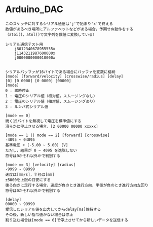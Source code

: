 # Arduino_DAC

	このスケッチに対するシリアル通信は'j'で始まり'x'で終える
	数値があるべき場所にアルファベットなどがある場合，予期せぬ動作をする
	（atoi()，atol()で文字列を数値に変換している）

	シリアル通信テスト用
	    j8012340678955555x
	    j1143211987600000x
	    j0000000000010000x


	シリアルバッファが16バイトである場合にバッファを変数に格納
	[mode] [forward/velocity] [crosswise/radius] [delay]
	[0] [0 0000] [0 0000] [00000]
	[mode]
	0 : 即時停止
	1 : 電圧のシリアル値（相対値，スムージングなし）
	2 : 電圧のシリアル値（相対値，スムージングあり）
	3 : ルンバ式シリアル値

	[mode == 0]
	続く15バイトを無視して電圧を標準値にする
	滑らかに停止させる場合，[2 00000 00000 xxxxx]

	[mode == 1 || mode == 2] [forward] [crosswise]
	-4095 ~ 04095
	基準電圧 + (-5.00 ~ 5.00) [V]
	ただし，結果が 0 ~ 4095 を逸脱しない
	符号は0かそれ以外かで判別する

	[mode == 3] [velocity] [radius]
	-9999 ~ 09999
	速度は[mm/s]，半径は[mm]
	±5000を上限の目安にする
	後ろ向きに走行する場合，速度が負のとき進行方向，半径が負のとき進行方向左回り
	符号は0かそれ以外かで判別する

	[delay]
	00000 ~ 99999
	受信したシリアル値を出力してからdelay[ms]維持する
	その後，新しい指令値がない場合は停止
	割り込む場合は[mode == 0]で停止させてから新しいデータを送信する



